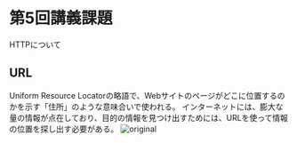 # 第5回講義課題
HTTPについて
## URL
Uniform Resource Locatorの略語で、Webサイトのページがどこに位置するのかを示す「住所」のような意味合いで使われる。
インターネットには、膨大な量の情報が点在しており、目的の情報を見つけ出すためには、URLを使って情報の位置を探し出す必要がある。
![original](https://github.com/Reiji-Shiode/Assigment5/assets/166202078/c91fdea8-6438-4e3e-b19a-6b7d0ddf8d6f)
